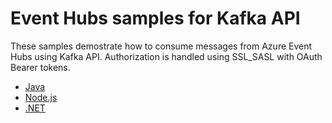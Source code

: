 # Event Hubs samples for Kafka API

These samples demostrate how to consume messages from Azure Event Hubs using Kafka API. Authorization is handled using SSL_SASL with OAuth Bearer tokens. 

* [Java](java/README.md)  
* [Node.js](js/README.md)  
* [.NET](dotnet/README.md)  
